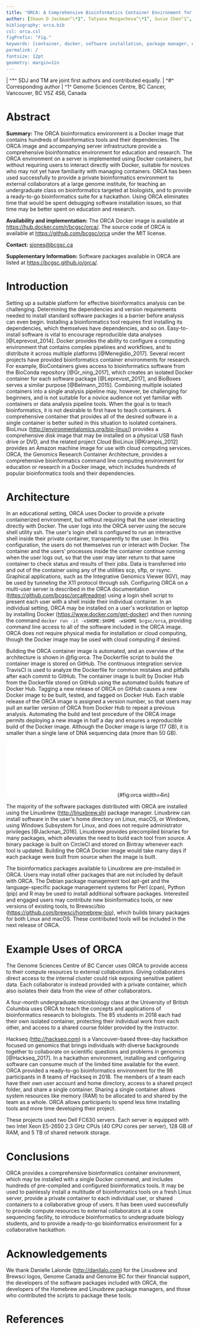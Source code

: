 ```yaml
---
title: "ORCA: A Comprehensive Bioinformatics Container Environment for Education and Research"
author: [Shaun D Jackman^\*1^, Tatyana Mozgacheva^\*1^, Susie Chen^1^, Brendan O'Huiginn^1^, Lance Bailey^1^, Inanc Birol^1^, Steven JM Jones^1#^]
bibliography: orca.bib
csl: orca.csl
figPrefix: "Fig."
keywords: [container, docker, software installation, package manager, open source, reproducible research, high performance computing]
permalink: /
fontsize: 12pt
geometry: margin=1in
---
```


| ^\*^ SDJ and TM are joint first authors and contributed equally.
| ^\#^ Corresponding author
| ^1^ Genome Sciences Centre, BC Cancer, Vancouver, BC V5Z 4S6, Canada

# Abstract

**Summary:** The ORCA bioinformatics environment is a Docker image that contains hundreds of bioinformatics tools and their dependencies. The ORCA image and accompanying server infrastructure provide a comprehensive bioinformatics environment for education and research. The ORCA environment on a server is implemented using Docker containers, but without requiring users to interact directly with Docker, suitable for novices who may not yet have familiarity with managing containers. ORCA has been used successfully to provide a private bioinformatics environment to external collaborators at a large genome institute, for teaching an undergraduate class on bioinformatics targeted at biologists, and to provide a ready-to-go bioinformatics suite for a hackathon. Using ORCA eliminates time that would be spent debugging software installation issues, so that time may be better spent on education and research.

**Availability and implementation:** The ORCA Docker image is available at <https://hub.docker.com/r/bcgsc/orca/>. The source code of ORCA is available at <https://github.com/bcgsc/orca> under the MIT license.

**Contact:** <sjones@bcgsc.ca>

**Supplementary Information:** Software packages available in ORCA are listed at <https://bcgsc.github.io/orca/>.

# Introduction

Setting up a suitable platform for effective bioinformatics analysis can be challenging. Determining the dependencies and version requirements needed to install standard software packages is a barrier before analysis can even begin. Installing a bioinformatics tool requires first installing its dependencies, which themselves have dependencies, and so on. Easy-to-install software is vital to encourage reproducible data analyses [@Leprevost_2014]. Docker provides the ability to configure a computing environment that contains complex pipelines and workflows, and to distribute it across multiple platforms [@Menegidio_2017]. Several recent projects have provided bioinformatics container environments for research. For example, BioContainers gives access to bioinformatics software from the BioConda repository [@Gr_ning_2017], which creates an isolated Docker container for each software package [@Leprevost_2017], and BioBoxes serves a similar purpose [@Belmann_2015]. Combining multiple isolated containers into a single analysis pipeline may, however, be challenging for beginners, and is not suitable for a novice audience not yet familiar with containers or data analysis pipeline tools. When the goal is to teach bioinformatics, it is not desirable to first have to teach containers. A comprehensive container that provides all of the desired software in a single container is better suited in this situation to isolated containers. BioLinux (<http://environmentalomics.org/bio-linux/>) provides a comprehensive disk image that may be installed on a physical USB flash drive or DVD, and the related project Cloud BioLinux [@Krampis_2012] provides an Amazon machine image for use with cloud computing services. ORCA, the Genomics Research Container Architecture, provides a comprehensive bioinformatics command line computing environment for education or research in a Docker image, which includes hundreds of popular bioinformatics tools and their dependencies.

# Architecture

In an educational setting, ORCA uses Docker to provide a private containerized environment, but without requiring that the user interacting directly with Docker. The user logs into the ORCA server using the secure shell utility ssh. The user's login shell is configured to run an interactive shell inside their private container, transparently to the user. In this configuration, the users do not themselves run or interact with Docker. The container and the users' processes inside the container continue running when the user logs out, so that the user may later return to that same container to check status and results of their jobs. Data is transferred into and out of the container using any of the utilities scp, sftp, or rsync. Graphical applications, such as the Integrative Genomics Viewer (IGV), may be used by tunneling the X11 protocol through ssh. Configuring ORCA on a multi-user server is described in the ORCA documentation (<https://github.com/bcgsc/orca#readme>) using a login shell script to present each user with a shell inside their individual container. In an individual setting, ORCA may be installed on a user's workstation or laptop by installing Docker (<https://www.docker.com/get-docker>) and then running the command `docker run -it -v$HOME:$HOME -w$HOME bcgsc/orca`, providing command line access to all of the software included in the ORCA image. ORCA does not require physical media for installation or cloud computing, though the Docker image may be used with cloud computing if desired.

Building the ORCA container image is automated, and an overview of the architecture is shown in @fig:orca. The Dockerfile script to build the container image is stored on GitHub. The continuous integration service TravisCI is used to analyze the Dockerfile for common mistakes and pitfalls after each commit to GitHub. The container image is built by Docker Hub from the Dockerfile stored on GitHub using the automated builds feature of Docker Hub. Tagging a new release of ORCA on GitHub causes a new Docker image to be built, tested, and tagged on Docker Hub. Each stable release of the ORCA image is assigned a version number, so that users may pull an earlier version of ORCA from Docker Hub to repeat a previous analysis. Automating the build and test procedure of the ORCA image permits deploying a new image in half a day and ensures a reproducible build of the Docker image. Although the Docker image is large (17 GB), it is smaller than a single lane of DNA sequencing data (more than 50 GB).

![The architecture of ORCA. The package scripts of Linuxbrew and Brewsci, called formulae, are stored on Github. The precompiled binary packages of Linuxbrew are built and tested on CircleCI and stored on Bintray. The ORCA Dockerfile is stored on GitHub. The ORCA Docker image is built, tested, and stored on Docker Hub. The system administrator or user pulls the image from Docker Hub to run on their server or workstation.](figures/architecture.pdf){#fig:orca width=4in}

The majority of the software packages distributed with ORCA are installed using the Linuxbrew (<http://linuxbrew.sh>) package manager. Linuxbrew can install software in the user's home directory on Linux, macOS, or Windows, using Windows Subsystem for Linux, and does not require administrator privileges [@Jackman_2016]. Linuxbrew provides precompiled binaries for many packages, which alleviates the need to build each tool from source. A binary package is built on CircleCI and stored on Bintray whenever each tool is updated. Building the ORCA Docker image would take many days if each package were built from source when the image is built.

The bioinformatics packages available to Linuxbrew are pre-installed in ORCA. Users may install other packages that are not included by default with ORCA. The Debian package management tool apt-get and the language-specific package management systems for Perl (cpan), Python (pip) and R may be used to install additional software packages. Interested and engaged users may contribute new bioinformatics tools, or new versions of existing tools, to Brewsci/bio (<https://github.com/brewsci/homebrew-bio>), which builds binary packages for both Linux and macOS. These contributed tools will be included in the next release of ORCA.

# Example Uses of ORCA

The Genome Sciences Centre of BC Cancer uses ORCA to provide access to their compute resources to external collaborators. Giving collaborators direct access to the internal cluster could risk exposing sensitive patient data. Each collaborator is instead provided with a private container, which also isolates their data from the view of other collaborators.

A four-month undergraduate microbiology class at the University of British Columbia uses ORCA to teach the concepts and applications of bioinformatics research to biologists. The 85 students in 2018 each had their own isolated container, protecting their individual work from each other, and access to a shared course folder provided by the instructor.

Hackseq (<http://hackseq.com>) is a Vancouver-based three-day hackathon focused on genomics that brings individuals with diverse backgrounds together to collaborate on scientific questions and problems in genomics [@Hackseq_2017]. In a hackathon environment, installing and configuring software can consume much of the limited time available for the event. ORCA provided a ready-to-go bioinformatics environment for the 98 participants in 8 teams of Hackseq in 2018. The members of a team each have their own user account and home directory, access to a shared project folder, and share a single container. Sharing a single container allows system resources like memory (RAM) to be allocated to and shared by the team as a whole. ORCA allows participants to spend less time installing tools and more time developing their project.

These projects used two Dell FC630 servers. Each server is equipped with two Intel Xeon E5-2650 2.3 GHz CPUs (40 CPU cores per server), 128 GB of RAM, and 5 TB of shared network storage.

# Conclusions

ORCA provides a comprehensive bioinformatics container environment, which may be installed with a single Docker command, and includes hundreds of pre-compiled and configured bioinformatics tools. It may be used to painlessly install a multitude of bioinformatics tools on a fresh Linux server, provide a private container to each individual user, or shared containers to a collaborative group of users. It has been used successfully to provide compute resources to external collaborators at a core sequencing facility, to introduce bioinformatics to undergraduate biology students, and to provide a ready-to-go bioinformatics environment for a collaborative hackathon.

# Acknowledgements

We thank Danielle Lalonde (<http://danilalo.com>) for the Linuxbrew and Brewsci logos, Genome Canada and Genome BC for their financial support, the developers of the software packages included with ORCA, the developers of the Homebrew and Linuxbrew package managers, and those who contributed the scripts to package these tools.

# References
